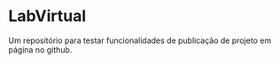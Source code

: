 # LabVirtual

Um repositório para testar funcionalidades de publicação de projeto em página no github.
